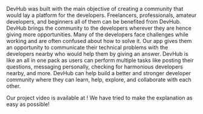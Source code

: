 
DevHub was built with the main objective of creating a community that would lay a platform for the developers. Freelancers, professionals, amateur developers, and beginners all of them can be benefited from DevHub. DevHub brings the community to the developers wherever they are hence giving more opportunities.
Many of the developers face challenges while working and are often confused about how to solve it. Our app gives them an opportunity to communicate their technical problems with the developers nearby who would help them by giving an answer.
DevHub is like an all in one pack as users can perform multiple tasks like posting their questions, messaging personally, checking for harmonious developers nearby, and more.
DevHub can help build a better and stronger developer community where they can learn, help, explore, and collaborate with each other.

Our project video is available at  ! We have tried to make the explanation as easy as possible!
